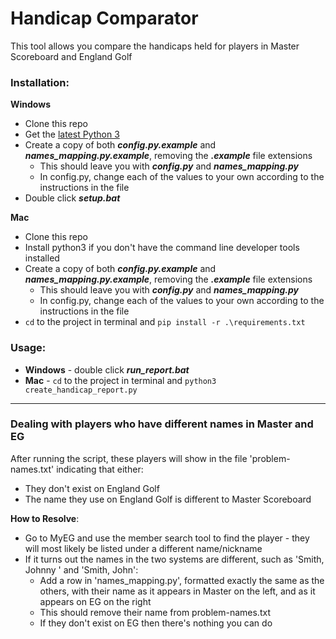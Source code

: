 # Handicap Comparator

This tool allows you compare the handicaps held for players in Master Scoreboard and England Golf

### Installation:
**Windows**
- Clone this repo
- Get the [latest Python 3](https://apps.microsoft.com/store/detail/python-310/9PJPW5LDXLZ5)
- Create a copy of both _**config.py.example**_ and _**names_mapping.py.example**_, removing the _**.example**_ file extensions
  - This should leave you with _**config.py**_ and _**names_mapping.py**_
  - In config.py, change each of the values to your own according to the instructions in the file
- Double click ***setup.bat***

**Mac**
- Clone this repo
- Install python3 if you don't have the command line developer tools installed
- Create a copy of both _**config.py.example**_ and _**names_mapping.py.example**_, removing the _**.example**_ file extensions
  - This should leave you with _**config.py**_ and _**names_mapping.py**_
  - In config.py, change each of the values to your own according to the instructions in the file
- `cd` to the project in terminal and `pip install -r .\requirements.txt`

### Usage:
- **Windows** - double click ***run_report.bat***
- **Mac** - `cd` to the project in terminal and `python3 create_handicap_report.py`

---

### Dealing with players who have different names in Master and EG

After running the script, these players will show in the file 'problem-names.txt' indicating that either:
- They don't exist on England Golf
- The name they use on England Golf is different to Master Scoreboard

**How to Resolve**:
- Go to MyEG and use the member search tool to find the player - they will most likely be listed under a different name/nickname
- If it turns out the names in the two systems are different, such as 'Smith, Johnny ' and 'Smith, John':
  - Add a row in 'names_mapping.py', formatted exactly the same as the others, with their name as it appears in Master on the left, and as it appears on EG on the right
  - This should remove their name from problem-names.txt
  - If they don't exist on EG then there's nothing you can do
